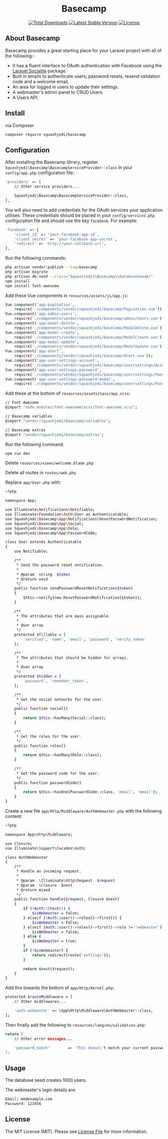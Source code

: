<h1 align="center">Basecamp</h1>

<p align="center">
<a href="https://packagist.org/packages/squashjedi/basecamp"><img src="https://poser.pugx.org/squashjedi/basecamp/d/total.svg" alt="Total Downloads"></a>
<a href="https://packagist.org/packages/squashjedi/basecamp"><img src="https://poser.pugx.org/squashjedi/basecamp/v/stable.svg" alt="Latest Stable Version"></a>
<a href="https://packagist.org/packages/squashjedi/basecamp"><img src="https://poser.pugx.org/squashjedi/basecamp/license.svg" alt="License"></a>
</p>

## About Basecamp

Basecamp provides a great starting place for your Laravel project with all of the following:-
* It has a fluent interface to OAuth authentication with Facebook using the [Laravel Socialite](https://github.com/laravel/socialite) package.
* Built in emails to authenticate users, password resets, resend validation code and a welcome email.
* An area for logged in users to update their settings.
* A webmaster's admin panel to CRUD Users.
* A Users API.

## Install

via Composer

``` bash
composer require squashjedi/basecamp
```

## Configuration

After installing the Basecamp library, register `Squashjedi\Basecamp\BasecampServiceProvider::class` in your `config/app.php` configuration file:

``` bash
'providers' => [
    // Other service providers...

    Squashjedi\Basecamp\BasecampServiceProvider::class,
],
```

You will also need to add credentials for the OAuth services your application utilises. These credentials should be placed in your `config/services.php` configuration file and should use the key `facebook`. For example:

``` bash
'facebook' => [
    'client_id' => 'your-facebook-app-id',
    'client_secret' => 'your-facebook-app-secret',
    'redirect' => 'http://your-callback-url',
],
```

Run the following commands:
``` bash
php artisan vendor:publish --tag=basecamp
php artisan migrate
php artisan db:seed --class="Squashjedi\\Basecamp\\DatabaseSeeder"
npm install
npm install font-awesome
```

Add these Vue components in `resources/assets/js/app.js`:
``` bash
Vue.component('app-pagination',
	require('./components/vendor/squashjedi/basecamp/Pagination.vue'));
Vue.component('app-admin-users',
	require('./components/vendor/squashjedi/basecamp/admin/Users.vue'));
Vue.component('app-modal-delete',
	require('./components/vendor/squashjedi/basecamp/ModalDelete.vue'));
Vue.component('app-modal-create',
	require('./components/vendor/squashjedi/basecamp/ModalCreate.vue'));
Vue.component('app-modal-update',
	require('./components/vendor/squashjedi/basecamp/ModalUpdate.vue'));
Vue.component('app-alert',
	require('./components/vendor/squashjedi/basecamp/Alert.vue'));
Vue.component('app-user-settings-account',
	require('./components/vendor/squashjedi/basecamp/user/settings/Account.vue'));
Vue.component('app-user-settings-password',
	require('./components/vendor/squashjedi/basecamp/user/settings/Password.vue'));
Vue.component('app-user-settings-password-modal',
	require('./components/vendor/squashjedi/basecamp/user/settings/PasswordModal.vue'));
```

Add these at the bottom of `resources/assets/sass/app.scss`:
``` bash
// Font Awesome
@import "node_modules/font-awesome/scss/font-awesome.scss";

// Basecamp variables
@import "vendor/squashjedi/basecamp/variables";

// Basecamp extras
@import "vendor/squashjedi/basecamp/extras";
```

Run the following command:
``` bash
npm run dev
```

Delete `resources/views/welcome.blade.php`

Delete all routes in `routes/web.php`

Replace `app/User.php` with:
``` bash
<?php

namespace App;

use Illuminate\Notifications\Notifiable;
use Illuminate\Foundation\Auth\User as Authenticatable;
use Squashjedi\Basecamp\App\Notifications\ResetPasswordNotification;
use Squashjedi\Basecamp\App\Social;
use Squashjedi\Basecamp\App\Role;
use Squashjedi\Basecamp\App\PasswordCode;

class User extends Authenticatable
{
    use Notifiable;

    /**
     * Send the password reset notification.
     *
     * @param  string  $token
     * @return void
     */
    public function sendPasswordResetNotification($token)
    {
        $this->notify(new ResetPasswordNotification($token));
    }

    /**
     * The attributes that are mass assignable.
     *
     * @var array
     */
    protected $fillable = [
        'verified', 'name', 'email', 'password', 'verify_token'
    ];

    /**
     * The attributes that should be hidden for arrays.
     *
     * @var array
     */
    protected $hidden = [
        'password', 'remember_token',
    ];

    /**
     * Get the social networks for the user.
     */
    public function social()
    {
        return $this->hasMany(Social::class);
    }

    /**
     * Get the roles for the user.
     */
    public function roles()
    {
        return $this->hasMany(Role::class);
    }

    /**
     * Get the password code for the user.
     */
    public function passwordCode()
    {
        return $this->hasOne(PasswordCode::class, 'email', 'email');
    }
}
```

Create a new file `app/Http/Middleware/AuthWebmaster.php` with the following content:
``` bash
<?php

namespace App\Http\Middleware;

use Closure;
use Illuminate\Support\Facades\Auth;

class AuthWebmaster
{
    /**
     * Handle an incoming request.
     *
     * @param  \Illuminate\Http\Request  $request
     * @param  \Closure  $next
     * @return mixed
     */
    public function handle($request, Closure $next)
    {
        if (!Auth::Check()) {
            $isWebmaster = false;
        } elseif (!Auth::user()->roles()->first()) {
            $isWebmaster = false;
        } elseif (Auth::user()->roles()->first()->role != 'webmaster') {
            $isWebmaster = false;
        } else {
            $isWebmaster = true;
        }
        if (!$isWebmaster) {
            return redirect(route('settings'));
        }

        return $next($request);
    }
}
```

Add this towards the bottom of `app/Http/Kernel.php`:
``` bash
protected $routeMiddleware = [
    // Other middlewares...

    'auth.webmaster' => \App\Http\Middleware\AuthWebmaster::class,
];
```

Then finally add the following to `resources/lang/en/validation.php`:
``` bash
return [
    // Other error messages...

    'password_match'        => 'This doesn\'t match your current password',
];
```

## Usage

The database seed creates 1000 users.

The webmaster's login details are:
``` bash
Email: me@example.com
Password: 123456
```

## License

The MIT License (MIT). Please see [License File](LICENSE.md) for more information.